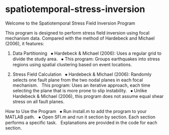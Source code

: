 # spatiotemporal-stress-inversion

Welcome to the Spatiotemporal Stress Field Inversion Program

This program is designed to perform stress field inversion using focal mechanism data.
Compared with the method of Hardebeck and Michael (2006), it features:

1.	Data Partitioning
    ⦁ Hardebeck & Michael (2006): Uses a regular grid to divide the study area.
    ⦁ This program: Groups earthquakes into stress regions using spatial clustering based on event locations.

2. Stress Field Calculation
    ⦁ Hardebeck & Michael (2006): Randomly selects one fault plane from the two nodal planes in each focal mechanism.
      This program: Uses an iterative approach, each time selecting the plane that is more prone to slip instability.
    ⦁ Unlike Hardebeck & Michael (2006), this program does not assume equal shear stress on all fault planes.

How to Use the Program
    ⦁ Run install.m to add the program to your MATLAB path.
    ⦁ Open SFI.m and run it section by section. Each section performs a specific task.
      Explanations are provided in the code for each section.
